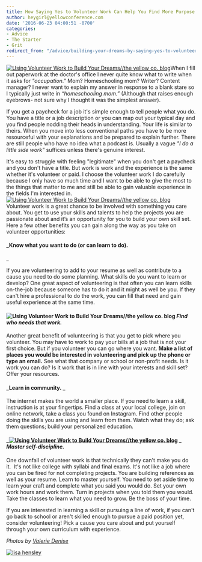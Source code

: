 ```yaml
---
title: How Saying Yes to Volunteer Work Can Help You Find More Purpose
author: heygirl@yellowconference.com
date: '2016-06-23 04:00:51 -0700'
categories:
- Advice
- The Starter
- Grit
redirect_from: "/advice/building-your-dreams-by-saying-yes-to-volunteer-work/"
---
```


[![Using Volunteer Work to Build Your Dreams//the yellow co. blog](https://yellow-blog-images.imgix.net/2016/06/ValerieDenisePhotos-34.jpg)](https://yellow-blog-images.imgix.net/2016/06/ValerieDenisePhotos-34.jpg)When I fill out paperwork at the doctor's office I never quite know what to write when it asks for _"occupation."_ Mom? Homeschooling mom? Writer? Content manager? I never want to explain my answer in response to a blank stare so I typically just write in _“homeschooling mom.”_ (Although that raises enough eyebrows- not sure why I thought it was the simplest answer).

If you get a paycheck for a job it's simple enough to tell people what you do. You have a title or a job description or you can map out your typical day and you find people nodding their heads in understanding. Your life is similar to theirs. When you move into less conventional paths you have to be more resourceful with your explanations and be prepared to explain further. There are still people who have no idea what a podcast is. Usually a vague _"I do a little side work"_ suffices unless there's genuine interest. 

It's easy to struggle with feeling "legitimate" when you don't get a paycheck and you don't have a title. But work is work and the experience is the same whether it's volunteer or paid. I choose the volunteer work I do carefully because I only have so much time and I want to be able to give the most to the things that matter to me and still be able to gain valuable experience in the fields I'm interested in. [![Using Volunteer Work to Build Your Dreams//the yellow co. blog](https://yellow-blog-images.imgix.net/2016/06/ValerieDenisePhotos-31.jpg)](https://yellow-blog-images.imgix.net/2016/06/ValerieDenisePhotos-31.jpg) Volunteer work is a great chance to be involved with something you care about. You get to use your skills and talents to help the projects you are passionate about and it’s an opportunity for you to build your own skill set. Here a few other benefits you can gain along the way as you take on volunteer opportunities: 

#### _Know what you want to do (or can learn to do).  
_

If you are volunteering to add to your resume as well as contribute to a cause you need to do some planning. What skills do you want to learn or develop? One great aspect of volunteering is that often you can learn skills on-the-job because someone has to do it and it might as well be you. If they can't hire a professional to do the work, you can fill that need and gain useful experience at the same time. 

#### ![Using Volunteer Work to Build Your Dreams//the yellow co. blog](https://yellow-blog-images.imgix.net/2016/06/ValerieDenisePhotos-5.jpg) _Find who needs that work._

Another great benefit of volunteering is that you get to pick where you volunteer. You may have to work to pay your bills at a job that is not your first choice. But if you volunteer you can go where you want. **Make a list of places you would be interested in volunteering and pick up the phone or type an email.** See what that company or school or non-profit needs. Is it work you can do? Is it work that is in line with your interests and skill set? Offer your resources. 

#### _Learn in community. _

The internet makes the world a smaller place. If you need to learn a skill, instruction is at your fingertips. Find a class at your local college, join on online network, take a class you found on Instagram. Find other people doing the skills you are using and learn from them. Watch what they do; ask them questions; build your personalized education. 

#### _[![Using Volunteer Work to Build Your Dreams//the yellow co. blog](https://yellow-blog-images.imgix.net/2016/06/ValerieDenisePhotos-26.jpg)](https://yellow-blog-images.imgix.net/2016/06/ValerieDenisePhotos-26.jpg) _ _Master self-discipline._

One downfall of volunteer work is that technically they can't make you do it.  It's not like college with syllabi and final exams. It's not like a job where you can be fired for not completing projects. You are building references as well as your resume. Learn to master yourself. You need to set aside time to learn your craft and complete what you said you would do. Set your own work hours and work them. Turn in projects when you told them you would. Take the classes to learn what you need to grow. Be the boss of your time.

If you are interested in learning a skill or pursuing a line of work, if you can't go back to school or aren't skilled enough to pursue a paid position yet, consider volunteering! Pick a cause you care about and put yourself through your own curriculum with experience. 

_Photos by [Valerie Denise](http://www.valeriedenisephotos.com/)_

[![lisa hensley](https://yellow-blog-images.imgix.net/2016/06/LISAHENSLEY.jpg)](http://www.lisahensley.me/blog/)
